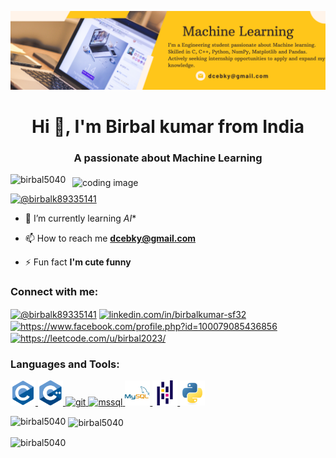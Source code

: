 ![logo](https://github.com/Birbal5040/Birbal5040/blob/main/White%20Blue%20Professional%20Website%20Developer%20LinkedIn%20Banner33333333.png)
<h1 align="center">Hi 👋, I'm Birbal kumar from India</h1>
<h3 align="center">A passionate about Machine Learning</h3>
<img src="https://i.pinimg.com/originals/9c/18/fd/9c18fda9d8c4cf51e8bb2ac13e02dc93.gif" alt="coding image" width="400" align="right" style="margin: 5px;">

<p align="left"> <img src="https://komarev.com/ghpvc/?username=birbal5040&label=Profile%20views&color=0e75b6&style=flat" alt="birbal5040" /> </p>

<p align="left"> <a href="https://twitter.com/@birbalk89335141" target="blank"><img src="https://img.shields.io/twitter/follow/@birbalk89335141?logo=twitter&style=for-the-badge" alt="@birbalk89335141" /></a> </p>

- 🌱 I’m currently learning *AI**

- 📫 How to reach me **dcebky@gmail.com**

- ⚡ Fun fact **I'm cute funny**

<h3 align="left">Connect with me:</h3>
<p align="left">
<a href="https://twitter.com/@birbalk89335141" target="blank"><img align="center" src="https://raw.githubusercontent.com/rahuldkjain/github-profile-readme-generator/master/src/images/icons/Social/twitter.svg" alt="@birbalk89335141" height="30" width="40" /></a>
<a href="https://www.linkedin.com/in/birbalkumar-sf32/" target="blank"><img align="center" src="https://raw.githubusercontent.com/rahuldkjain/github-profile-readme-generator/master/src/images/icons/Social/linked-in-alt.svg" alt="linkedin.com/in/birbalkumar-sf32" height="30" width="40" /></a>
<a href="https://www.facebook.com/profile.php?id=100079085436856" target="blank"><img align="center" src="https://raw.githubusercontent.com/rahuldkjain/github-profile-readme-generator/master/src/images/icons/Social/facebook.svg" alt="https://www.facebook.com/profile.php?id=100079085436856" height="30" width="40" /></a>
<a href="https://leetcode.com/u/Birbal2023/" target="blank"><img align="center" src="https://raw.githubusercontent.com/rahuldkjain/github-profile-readme-generator/master/src/images/icons/Social/leet-code.svg" alt="https://leetcode.com/u/birbal2023/" height="30" width="40" /></a>
</p>

<h3 align="left">Languages and Tools:</h3>
<p align="left"> <a href="https://www.cprogramming.com/" target="_blank" rel="noreferrer"> <img src="https://raw.githubusercontent.com/devicons/devicon/master/icons/c/c-original.svg" alt="c" width="40" height="40"/> </a> <a href="https://www.w3schools.com/cpp/" target="_blank" rel="noreferrer"> <img src="https://raw.githubusercontent.com/devicons/devicon/master/icons/cplusplus/cplusplus-original.svg" alt="cplusplus" width="40" height="40"/> </a> <a href="https://git-scm.com/" target="_blank" rel="noreferrer"> <img src="https://www.vectorlogo.zone/logos/git-scm/git-scm-icon.svg" alt="git" width="40" height="40"/> </a> <a href="https://www.microsoft.com/en-us/sql-server" target="_blank" rel="noreferrer"> <img src="https://www.svgrepo.com/show/303229/microsoft-sql-server-logo.svg" alt="mssql" width="40" height="40"/> </a> <a href="https://www.mysql.com/" target="_blank" rel="noreferrer"> <img src="https://raw.githubusercontent.com/devicons/devicon/master/icons/mysql/mysql-original-wordmark.svg" alt="mysql" width="40" height="40"/> </a> <a href="https://pandas.pydata.org/" target="_blank" rel="noreferrer"> <img src="https://raw.githubusercontent.com/devicons/devicon/2ae2a900d2f041da66e950e4d48052658d850630/icons/pandas/pandas-original.svg" alt="pandas" width="40" height="40"/> </a> <a href="https://www.python.org" target="_blank" rel="noreferrer"> <img src="https://raw.githubusercontent.com/devicons/devicon/master/icons/python/python-original.svg" alt="python" width="40" height="40"/> </a> </p>

<p><img align="left" src="https://github-readme-stats.vercel.app/api/top-langs?username=birbal5040&show_icons=true&locale=en&layout=compact" alt="birbal5040" /></p>

<p>&nbsp;<img align="center" src="https://github-readme-stats.vercel.app/api?username=birbal5040&show_icons=true&locale=en" alt="birbal5040" /></p>

<p><img align="center" src="https://github-readme-streak-stats.herokuapp.com/?user=birbal5040&" alt="birbal5040" /></p>

